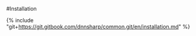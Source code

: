 #Installation

{% include "git+https://git.gitbook.com/dnnsharp/common.git/en/installation.md" %} 


